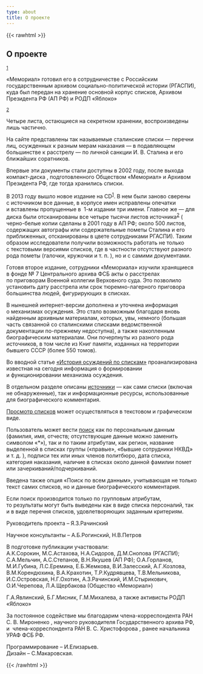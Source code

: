 ```yaml
---
type: about
title: О проекте
---
```

{{< rawhtml >}}
<script>
    $('.nav a').eq(1).addClass('is-active');
</script>
<section class="full-screen-section docs-section">
    <div class="wrap">
        <h2 class="two-columns__title">О проекте</h2>
        <div class="two-columns docs">
            <div class="two-columns__aside">
                <div class="two-columns__aside-comments">
                    <div class="two-columns__aside-comment">
                        <sup class="two-columns__aside-comment-sup"><a name="fs1"></a><a href="#fn1">1</a></sup>
                        <p>
                            &laquo;Мемориал&raquo; готовил его
                            в&nbsp;сотрудничестве с&nbsp;Российским государственным архивом
                            <nobr>социально-политической</nobr>
                            истории (РГАСПИ), куда был
                            передан на&nbsp;хранение основной корпус списков, Архивом
                            Президента РФ&nbsp;(АП&nbsp;РФ) и&nbsp;РОДП &laquo;Яблоко&raquo;
                        </p>
                    </div>
                    <div class="two-columns__aside-comment">
                        <sup class="two-columns__aside-comment-sup"><a name="fs2"></a><a href="#fn2">2</a></sup>
                        <p>
                            Четыре листа, остающиеся на&nbsp;секретном
                            хранении,
                            воспроизведены лишь частично.
                        </p>
                    </div>
                </div>
            </div>
            <div class="two-columns__center">
                <div class="docs__text">
                    <p class="docs__text-indent">
                        На&nbsp;сайте представлены так называемые сталинские
                        списки&nbsp;&mdash; перечни лиц, осужденных к&nbsp;разным мерам
                        наказания&nbsp;&mdash; в&nbsp;подавляющем большинстве
                        к&nbsp;расстрелу&nbsp;&mdash; по&nbsp;личной санкции
                        <nobr>И. В. Сталина</nobr>
                        и&nbsp;его ближайших соратников.
                    </p>
                    <p class="docs__text-indent">
                        Впервые эти документы стали доступны в&nbsp;2002 году, после
                        выхода
                        <nobr>компакт-диска</nobr>
                        , подготовленного Обществом
                        &laquo;Мемориал&raquo; и&nbsp;Архивом Президента РФ, где тогда
                        хранились списки.
                    </p>
                    <p class="docs__text-indent">
                        В&nbsp;2013 году вышло новое издание на&nbsp;CD<sup><a name="fn1"></a><a href="#fs1">1</a></sup>.
                        В&nbsp;нем были заново сверены с&nbsp;источником все данные,
                        в&nbsp;корпусе имен исправлены опечатки и&nbsp;вставлены
                        пропущенные в&nbsp;
                        <nobr>1-м</nobr>
                        издании три имени.
                        Главное&nbsp;же&nbsp;&mdash; для диска были отсканированы все
                        четыре тысячи листов источника<sup><a name="fn2"></a><a href="#fs2">2</a></sup> (
                        <nobr
                        >черно-белые
                        </nobr
                        >
                        копии сделаны в&nbsp;2001 году в&nbsp;АП&nbsp;РФ; около 500
                        листов, содержащих автографы или содержательные пометы Сталина
                        и&nbsp;его приближенных, отсканированы в&nbsp;цвете сотрудниками
                        РГАСПИ). Таким образом исследователи получили возможность работать
                        не&nbsp;только с&nbsp;текстовыми версиями списков, где
                        в&nbsp;частности отсутствуют разного рода пометы (галочки,
                        кружочки
                        <nobr>и т. п.</nobr>
                        ), но&nbsp;и&nbsp;с&nbsp;самими
                        документами.
                    </p>
                    <p class="docs__text-indent">
                        Готовя второе издание, сотрудники &laquo;Мемориала&raquo; изучили
                        хранящиеся в&nbsp;фонде &#8470;&nbsp;7 Центрального архива ФСБ
                        акты о&nbsp;расстрелах по&nbsp;приговорам Военной коллегии
                        Верховного суда. Это позволило установить дату расстрела или срок
                        <nobr>тюремно-лагерного</nobr>
                        приговора большинства людей,
                        фигурирующих в&nbsp;списках.
                    </p>
                    <p class="docs__text-indent">
                        В&nbsp;нынешней
                        <nobr>интернет-версии</nobr>
                        дополнена
                        и&nbsp;уточнена информация о&nbsp;механизмах осуждения. Это стало
                        возможным благодаря вновь найденным архивным материалам, которых,
                        увы, немного (большая часть связанной со&nbsp;сталинскими списками
                        ведомственной документации
                        <nobr>по-прежнему</nobr>
                        недоступна),
                        а&nbsp;также накопленным биографическим материалам. Они почерпнуты
                        из&nbsp;разного рода источников, в&nbsp;том числе из&nbsp;Книг
                        памяти, изданных на&nbsp;территории бывшего СССР (более 550
                        томов).
                    </p>
                    <p class="docs__text-block docs__text-indent">
                        Во&nbsp;вводной статье
                        <a href="/history" class="docs__text-link"
                        >&laquo;История осуждений по&nbsp;спискам&raquo;</a
                        >
                        проанализирована известная на&nbsp;сегодня информация
                        о&nbsp;формировании и&nbsp;функционировании механизма осуждения.
                    </p>
                    <p class="docs__text-indent">
                        В&nbsp;отдельном разделе описаны
                        <a href="/sources class=" docs__text-link">источники</a>&nbsp;&mdash; как
                        сами списки (включая не&nbsp;обнаруженные), так
                        и&nbsp;информационные ресурсы, использованные для биографического
                        комментария.
                    </p>
                    <p class="docs__text-indent">
                        <a href="/all-lists" class="docs__text-link">Просмотр списков</a> может
                        осуществляться в&nbsp;текстовом и&nbsp;графическом виде.
                    </p>
                    <p class="docs__text-indent">
                        Пользователь может вести
                        <a href="/search" class="docs__text-link">поиск</a> как
                        по&nbsp;персональным данным (фамилия, имя, отчеств; отсутствующие
                        данные можно заменить символом &laquo;*&raquo;), так
                        и&nbsp;по&nbsp;таким атрибутам, как регион, название выделенной
                        в&nbsp;списках группы (&laquo;правые&raquo;, &laquo;бывшие
                        сотрудники НКВД&raquo;
                        <nobr>и т. д.</nobr>
                        ), подписи тех или иных
                        членов политбюро, дата списка, категория наказания, наличие
                        в&nbsp;списках около данной фамилии помет или
                        зачеркиваний/подчеркиваний.
                    </p>
                    <p class="docs__text-indent">
                        Введена также опция &laquo;Поиск по&nbsp;всем данным&raquo;,
                        учитывающая не&nbsp;только текст самих списков,
                        но&nbsp;и&nbsp;данные биографического комментария.
                    </p>
                    <p class="docs__text-indent">
                        Если поиск производится только по&nbsp;групповым атрибутам,
                        то&nbsp;результаты могут быть выведены как в&nbsp;виде списка
                        персоналий, так и&nbsp;в&nbsp;виде перечня списков,
                        удовлетворяющих заданным критериям.
                    </p>
                    <p class="docs__text-block">Руководитель проекта – Я.З.Рачинский</p>
                    <p class="docs__text-block">
                        Научное консультанты – А.Б.Рогинский, Н.В.Петров
                    </p>
                    <p class="docs__text-block">
                        В подготовке публикации участвовали:<br/>
                        А.К.Сорокин, М.С.Астахова, Н.А.Сидоров, Д.М.Снопова (РГАСПИ);
                        С.А.Мельчин, А.С.Степанов, В.Н.Якушев (АП РФ); О.А.Горланов,
                        М.И.Губина, Л.С.Еремина, Е.Б.Жемкова, В.И.Залесский, А.Г.Козлова,
                        В.М.Корендюхина, В.А.Крахотин, Т.Р.Кудрявцева, Т.В.Мельникова,
                        И.С.Островская, Н.Г.Охотин, А.З.Рачинский, И.М.Стырикович,
                        О.И.Черепова, Л.А.Щербакова (Общество «Мемориал»)
                    </p>
                    <p class="docs__text-block">
                        Г.А.Явлинский, Б.Г.Мисник, Г.М.Михалева, а также активисты РОДП
                        «Яблоко»
                    </p>
                    <p class="docs__text-block docs__text-indent">
                        За&nbsp;постоянное содействие мы&nbsp;благодарим
                        <nobr>члена-корреспондента</nobr>
                        РАН
                        <nobr>С. В. Мироненко</nobr>
                        , научного руководителя
                        Государственного архива РФ, и&nbsp;
                        <nobr
                        >члена-корреспондента
                        </nobr
                        >
                        РАН
                        <nobr>В. С. Христофорова</nobr>
                        , ранее начальника УРАФ ФСБ РФ.
                    </p>
                    <p class="docs__text-block">
                        Программирование – И.Елизарьев.<br/>
                        Дизайн – С.Макаровская.
                    </p>
                </div>
            </div>
        </div>
    </div>
</section>
{{< /rawhtml >}}